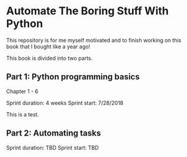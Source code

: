 # Automate The Boring Stuff With Python

This repository is for me myself motivated and to finish working on this book that I bought like a year ago!

This book is divided into two parts.

## Part 1: Python programming basics

Chapter 1 - 6

Sprint duration: 4 weeks
Sprint start: 7/28/2018

This is a test.

## Part 2: Automating tasks

Sprint duration: TBD
Sprint start: TBD

